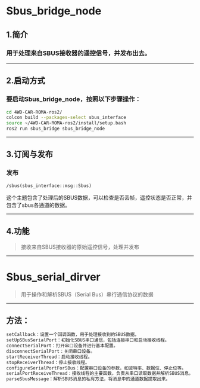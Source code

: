# Sbus_bridge_node 
## 1.简介
### 用于处理来自SBUS接收器的遥控信号，并发布出去。
---
## 2.启动方式
### 要启动Sbus_bridge_node，按照以下步骤操作：
```bash
cd 4WD-CAR-ROMA-ros2/  
colcon build --packages-select sbus_interface  
source ~/4WD-CAR-ROMA-ros2/install/setup.bash    
ros2 run sbus_bridge sbus_bridge_node  
```
---
## 3.订阅与发布
### 发布
```
/sbus(sbus_interface::msg::Sbus)  
```
这个主题包含了处理后的SBUS数据，可以检查是否丢帧，遥控状态是否正常，并包含了sbus各通道的数据。  
  
---
## 4.功能
>接收来自SBUS接收器的原始遥控信号，处理并发布
---

# Sbus_serial_dirver
>用于操作和解析SBUS（Serial Bus）串行通信协议的数据
---
## 方法：
```bash
setCallback：设置一个回调函数，用于处理接收到的SBUS数据。  
setUpSBusSerialPort：初始化SBUS串口通信，包括连接串口和启动接收线程。  
connectSerialPort：打开串口设备并进行基本配置。  
disconnectSerialPort：关闭串口设备。  
startReceiverThread：启动接收线程。  
stopReceiverThread：停止接收线程。  
configureSerialPortForSBus：配置串口设备的参数，如波特率、数据位、停止位等。  
serialPortReceiveThread：接收线程的主要函数，负责从串口读取数据并解析SBUS消息。  
parseSbusMessage：解析SBUS消息的私有方法，将消息中的通道数据提取出来。  
```